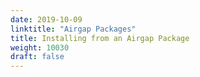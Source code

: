 ```yaml
---
date: 2019-10-09
linktitle: "Airgap Packages"
title: Installing from an Airgap Package
weight: 10030
draft: false
---
```

